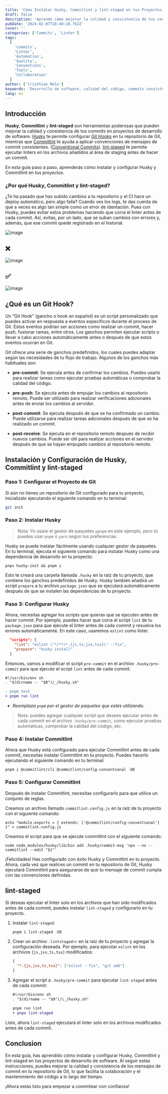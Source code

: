 ```yaml
---
title: 'Cómo Instalar Husky, Commitlint y lint-staged en tus Proyectos: Una Guía Paso a Paso'
draft: false
description: 'Aprende cómo mejorar la calidad y consistencia de tus commits en proyectos de software con Husky, Commitlint y lint-staged. Esta guía proporciona instrucciones paso a paso sobre cómo instalar y configurar estas poderosas herramientas, asegurando una mejor colaboración y mantenimiento del código a través de mensajes de commit estandarizados.'
pubDate: '2024-02-07T18:40:10.762Z'
cover: ''
categories: ['Commits', 'Linter']
tags:
  [
    'Commits',
    'Linter',
    'Automation',
    'Quality',
    'Conventions',
    'Tools',
    'Collaboration'
  ]
author: ['Cristhian Melo']
keywords: 'Desarrollo de software, calidad del código, commits consistentes, convenciones de commit, Husky, Commitlint, Git Hooks, automatización de procesos, control de versiones'
lang: es
---
```


## Introducción

**Husky**, **Commitlint** y **lint-staged** son herramientas poderosas que pueden mejorar la calidad y consistencia de tus commits en proyectos de desarrollo de software. [Husky](https://typicode.github.io/husky/) te permite configurar [Git Hooks](#qué-es-un-git-hook) en tu repositorio de Git, mientras que [Commitlint](https://commitlint.js.org/#/) te ayuda a aplicar convenciones de mensajes de commit consistentes. ([Conventional Commits](https://www.conventionalcommits.org/en/v1.0.0/)). [lint-staged]() te permite ejecutar linters en los archivos añadidos al área de staging antes de hacer un commit.

En esta guía paso a paso, aprenderás cómo instalar y configurar Husky y Commitlint en tus proyectos.

### ¿Por qué Husky, Commitlint y lint-staged?

¿Te ha pasado que has subido cambios a tu repositorio y el CI hace un deploy automático, pero algo falla? Cuando ves los logs, te das cuenta de que a veces es algo tan simple como un error de identación. Pues con Husky, puedes evitar estos problemas haciendo que corra el linter antes de cada commit. Así, evitas, por un lado, que se suban cambios con errores y, además, que ese commit quede registrado en el historial.

![image](/blog/how-to-install-husky-and-commitlint-in-your-projects-a-step-by-step-guide/indent-problem.webp)

## ❌

![image](/blog/how-to-install-husky-and-commitlint-in-your-projects-a-step-by-step-guide/no-conventional-commit.webp)

## ✅

![image](/blog/how-to-install-husky-and-commitlint-in-your-projects-a-step-by-step-guide/conventional-commit.webp)

## ¿Qué es un Git Hook?

Un “Git Hook” (gancho o hook en español) es un script personalizado que puedes activar en respuesta a eventos específicos durante el proceso de Git. Estos eventos podrían ser acciones como realizar un commit, hacer push, fusionar ramas, entre otros. Los ganchos permiten ejecutar scripts o llevar a cabo acciones automáticamente antes o después de que estos eventos ocurran en Git.

Git ofrece una serie de ganchos predefinidos, los cuales puedes adaptar según las necesidades de tu flujo de trabajo. Algunos de los ganchos más habituales son:

- **pre-commit**: Se ejecuta antes de confirmar los cambios. Puedes usarlo para realizar tareas como ejecutar pruebas automáticas o comprobar la calidad del código.

- **pre-push**: Se ejecuta antes de empujar los cambios al repositorio remoto. Puede ser utilizado para realizar verificaciones adicionales antes de enviar los cambios al servidor.

- **post-commit**: Se ejecuta después de que se ha confirmado un cambio. Puede utilizarse para realizar tareas adicionales después de que se ha realizado un commit.

- **post-receive**: Se ejecuta en el repositorio remoto después de recibir nuevos cambios. Puede ser útil para realizar acciones en el servidor después de que se hayan empujado cambios al repositorio remoto.

## Instalación y Configuración de Husky, Commitlint y lint-staged

### Paso 1: Configurar el Proyecto de Git

Si aún no tienes un repositorio de Git configurado para tu proyecto, inicialízalo ejecutando el siguiente comando en tu terminal:

```bash
git init
```

### Paso 2: Instalar Husky

> Nota:
> Yo usare el gestor de paquetes `ppnpm` en este ejemplo, pero tú puedes usar `pnpm` o `yarn` según tus preferencias.

Husky se puede instalar fácilmente usando cualquier gestor de paquetes. En tu terminal, ejecuta el siguiente comando para instalar Husky como una dependencia de desarrollo en tu proyecto:

```shell
pnpx husky-init && pnpm i
```

Esto te creará una carpeta llamada `.husky` en la raíz de tu proyecto, que contiene los ganchos predefinidos de Husky. Husky también añadirá un script `prepare` a tu archivo `package.json` que se ejecutará automáticamente después de que se instalen las dependencias de tu proyecto.

### Paso 3: Configurar Husky

Ahora, necesitas agregar los scripts que quieras que se ejecuten antes de hacer commit. Por ejemplo, puedes hacer que corra el script `lint` de tu `package.json`
para que ejecute el linter antes de cada commit y resuelva los errores automáticamente. En este caso, usaremos `eslint` como linter.

```json
  "scripts": {
    "lint": "eslint \"*/**/*.{js,ts,jsx,tsx}\" --fix",
    "prepare": "husky install"
  }
```

Entonces, vamos a modificar el script `pre-commit` en el archivo `.husky/pre-commit` para que ejecute el script `lint` antes de cada commit.

```diff title=".husky/pre-commit"
#!/usr/bin/env sh
. "$(dirname -- "$0")/_/husky.sh"

- pnpm test
+ pnpm run lint
```

- _Reemplaza `pnpm` por el gestor de paquetes que estés utilizando._

> Nota: puedes agregar cualquier script que desees ejecutar antes de cada commit en el archivo `.husky/pre-commit`, como ejecutar pruebas automáticas, comprobar la calidad del código, etc.

### Paso 4: Instalar Commitlint

Ahora que Husky está configurado para ejecutar Commitlint antes de cada commit, necesitas instalar Commitlint en tu proyecto. Puedes hacerlo ejecutando el siguiente comando en tu terminal:

```shell
pnpm i @commitlint/cli @commitlint/config-conventional -DE
```

### Paso 5: Configurar Commitlint

Después de instalar Commitlint, necesitas configurarlo para que utilice un conjunto de reglas.

Creamos un archivo llamado `commitlint.config.js` en la raíz de tu proyecto con el siguiente comando:

```shell
echo "module.exports = { extends: ['@commitlint/config-conventional'] }" > commitlint.config.js
```

Creamos el script para que se ejecute commitlint con el siguiente comando:

```shell
node node_modules/husky/lib/bin add .husky/commit-msg 'npx --no -- commitlint --edit "$1"'
```

¡Felicidades! Has configurado con éxito Husky y Commitlint en tu proyecto. Ahora, cada vez que realices un commit en tu repositorio de Git, Husky ejecutará Commitlint para asegurarse de que tu mensaje de commit cumpla con las convenciones definidas.

## lint-staged

Si deseas ejecutar el linter solo en los archivos que han sido modificados antes de cada commit, puedes instalar `lint-staged` y configurarlo en tu proyecto.

1. Instalar `lint-staged`:

   ```shell
   pnpm i lint-staged -DE
   ```

2. Crear un archivo `.lintstagedrc` en la raíz de tu proyecto y agregar la configuración deseada. Por ejemplo, para ejecutar `eslint` en los archivos `{js,jsx,ts,tsx}` modificados:

   ```json
   {
     "*.{js,jsx,ts,tsx}": ["eslint --fix", "git add"]
   }
   ```

3. Agregar el script a `.husky/pre-commit` para ejecutar `lint-staged` antes de cada commit:

   ```diff title=".husky/pre-commit"
   #!/usr/bin/env sh
   . "$(dirname -- "$0")/\_/husky.sh"

   pnpm run lint
   + pnpx lint-staged
   ```

Listo, ahora `lint-staged` ejecutará el linter solo en los archivos modificados antes de cada commit.

## Conclusion

En esta guía, has aprendido cómo instalar y configurar Husky, Commitlint y lint-staged en tus proyectos de desarrollo de software. Al seguir estas instrucciones, puedes mejorar la calidad y consistencia de los mensajes de commit en tu repositorio de Git, lo que facilita la colaboración y el mantenimiento del código a lo largo del tiempo.

¡Ahora estás listo para empezar a commitear con confianza!
